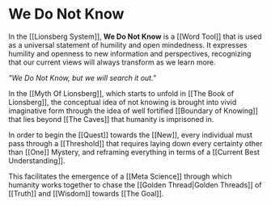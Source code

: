 # We Do Not Know

In the [[Lionsberg System]], **We Do Not Know** is a [[Word Tool]] that is used as a universal statement of humility and open mindedness. It expresses humility and openness to new information and perspectives, recognizing that our current views will always transform as we learn more.

_"We Do Not Know, but we will search it out."_

In the [[Myth Of Lionsberg]], which starts to unfold in [[The Book of Lionsberg]], the conceptual idea of not knowing is brought into vivid imaginative form through the idea of well fortified [[Boundary of Knowing]] that lies beyond [[The Caves]] that humanity is imprisoned in. 

In order to begin the [[Quest]] towards the [[New]], every individual must pass through a [[Threshold]] that requires laying down every certainty other than [[One]] Mystery, and reframing everything in terms of a [[Current Best Understanding]]. 

This facilitates the emergence of a [[Meta Science]] through which humanity works together to chase the [[Golden Thread|Golden Threads]] of [[Truth]] and [[Wisdom]] towards [[The Goal]]. 